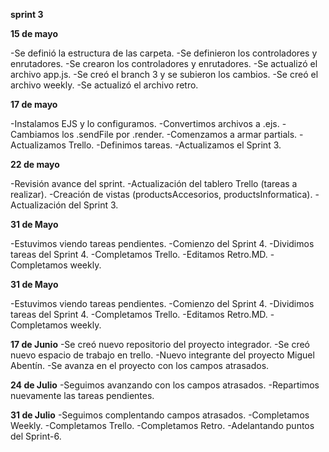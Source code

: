 **sprint 3**
<p>

**15 de mayo**

-Se definió la estructura de las carpeta.
-Se definieron los controladores y enrutadores.
-Se crearon los controladores y enrutadores.
-Se actualizó el archivo app.js.
-Se creó el branch 3 y se subieron los cambios. 
-Se creó el archivo weekly.
-Se actualizó el archivo retro.

<p>

**17 de mayo**

-Instalamos EJS y lo configuramos.
-Convertimos archivos a .ejs.
-Cambiamos los .sendFile por .render.
-Comenzamos a armar partials.
-Actualizamos Trello. 
-Definimos tareas.
-Actualizamos el Sprint 3.

<p>

**22 de mayo**

-Revisión avance del sprint.
-Actualización del tablero Trello (tareas a realizar).
-Creación de vistas (productsAccesorios, productsInformatica).
-Actualización del Sprint 3.

<p>

**31 de Mayo**

-Estuvimos viendo tareas pendientes.
-Comienzo del Sprint 4.
-Dividimos tareas del Sprint 4.
-Completamos Trello.
-Editamos Retro.MD.
-Completamos weekly.

**31 de Mayo**

-Estuvimos viendo tareas pendientes.
-Comienzo del Sprint 4.
-Dividimos tareas del Sprint 4.
-Completamos Trello.
-Editamos Retro.MD.
-Completamos weekly.


**17 de Junio**
-Se creó nuevo repositorio del proyecto integrador.
-Se creó nuevo espacio de trabajo en trello. 
-Nuevo integrante del proyecto Miguel Abentín. 
-Se avanza en el proyecto con los campos atrasados. 


**24 de Julio**
-Seguimos avanzando con los campos atrasados.
-Repartimos nuevamente las tareas pendientes.


**31 de Julio**
-Seguimos complentando campos atrasados.
-Completamos Weekly.
-Completamos Trello.
-Completamos Retro.
-Adelantando puntos del Sprint-6.

